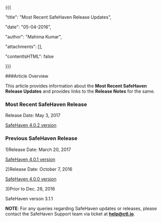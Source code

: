 {{{

  "title": "Most Recent SafeHaven Release Updates",

  "date": "05-04-2016",

  "author": "Mahima Kumar",

  "attachments": [],

  "contentIsHTML": false

}}}



###Article Overview



This article provides information about the **Most Recent SafeHaven Release Updates** and provides links to the **Release Notes** for the same.





### Most Recent SafeHaven Release



Release Date: May 3, 2017



[SafeHaven 4.0.2 version](../SafeHaven%204/safehaven-4.0.2-release.md)





### Previous SafeHaven Release



1)Release Date: March 20, 2017



[SafeHaven 4.0.1 version](../SafeHaven%204/safehaven-4.0.1-release.md)



2)Release Date: October 7, 2016



[SafeHaven 4.0.0 version](../SafeHaven%204/safehaven-4.0.0-release.md)



3)Prior to Dec. 28, 2016



SafeHaven verson 3.1.1



**NOTE**: For any queries regarding SafeHaven updates or releases, please contact the SafeHaven Support team  via ticket at **help@ctl.io**.

